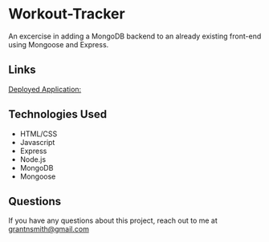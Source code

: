 # Workout-Tracker
An excercise in adding a MongoDB backend to an already existing front-end using Mongoose and Express.

## Links

[Deployed Application:](https://glacial-earth-45720.herokuapp.com/)

## Technologies Used

* HTML/CSS
* Javascript
* Express
* Node.js
* MongoDB
* Mongoose

## Questions

If you have any questions about this project, reach out to me at grantnsmith@gmail.com
